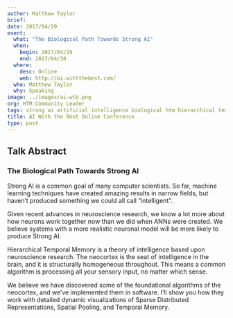 ```yaml
---
author: Matthew Taylor
brief:
date: 2017/04/29
event:
  what: "The Biological Path Towards Strong AI"
  when:
    begin: 2017/04/29
    end: 2017/04/30
  where:
    desc: Online
    web: http://ai.withthebest.com/
  who: Matthew Taylor
  why: Speaking
image: ../images/ai-wtb.png
org: HTM Community Leader
tags: strong ai artificial intelligence biological htm hierarchical temporal memory computing like the brain
title: AI With the Best Online Conference
type: post
---
```


## Talk Abstract

### The Biological Path Towards Strong AI

Strong AI is a common goal of many computer scientists. So far, machine learning techniques have created amazing results in narrow fields, but haven’t produced something we could all call “intelligent”.

Given recent advances in neuroscience research, we know a lot more about how neurons work together now than we did when ANNs were created. We believe systems with a more realistic neuronal model will be more likely to produce Strong AI.

Hierarchical Temporal Memory is a theory of intelligence based upon neuroscience research. The neocortex is the seat of intelligence in the brain, and it is structurally homogeneous throughout. This means a common algorithm is processing all your sensory input, no matter which sense.

We believe we have discovered some of the foundational algorithms of the neocortex, and we’ve implemented them in software. I’ll show you how they work with detailed dynamic visualizations of Sparse Distributed Representations, Spatial Pooling, and Temporal Memory.
